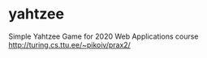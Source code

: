 # yahtzee
Simple Yahtzee Game for 2020 Web Applications course
http://turing.cs.ttu.ee/~pikoiv/prax2/
